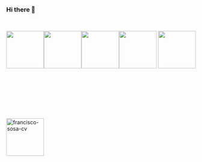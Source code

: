 ### Hi there 👋

<!--
**franwatafaka/franwatafaka** is a ✨ _special_ ✨ repository because its `README.md` (this file) appears on your GitHub profile.

Here are some ideas to get you started:

- 🔭 I’m currently working on some ideas of tiny projects like: 
      - recruiting proccess app coded with astroJS, reactJS, fastAPI, duckDB, and all runing in docker
      - kinda smart webstore for instagram sellers, which will use analytics throught chatGPT for enhance the experience for the seller with his costumers
      - 
- 🌱 I’m currently learning ...
  Always learning about a new python framework o seeking of learn more about thing i already now.. maybe
  AstroJS: i also created my first web portfolio! So, i decided to make following the guideness of midudev tutorials, with my own proper mods
  Django time to time
  Docker with AI right now.. seems such interesting to do something with that
  
- 👯 I’m looking to collaborate on ...
  - Projects who changes the life of people
- 🤔 I’m looking for help with ...
- 💬 Ask me about ... 
- 📫 How to reach me: ... LinkedIn / Whatsapp /  Email / here
- ⚡ Fun fact: ... i always see memes or seeing things about sy-fy
-->
<br>
<p align="center">
  <img src="https://media3.giphy.com/media/ln7z2eWriiQAllfVcn/200w.webp" width="100"><img src="https://i.giphy.com/media/LMt9638dO8dftAjtco/200.webp" width="100"><img src="https://i.giphy.com/media/eNAsjO55tPbgaor7ma/200w.webp" width="100"><img src="https://i.giphy.com/media/VgGthkhUvGgOit7Y9i/200.webp" width="100">
      <img src="https://giphy.com/stickers/devrock-javascript-edr-escueladevrock-ln7z2eWriiQAllfVcn" width="100" >
</p>
<br>
<br>
<br>
<br>
<br>
<br>
<p align="center">

  <!--<a href="https://twitter.com/dephraiim" target="_blank"><img align="center" src="https://cdn.jsdelivr.net/npm/simple-icons@3.0.1/icons/twitter.svg" alt="dephraiim" height="20" width="20" /></a> -->
<a href="https://linkedin.com/in/francisco-sosa-cv" target="_blank"><img align="center" src="https://cdn.jsdelivr.net/npm/simple-icons@3.0.1/icons/linkedin.svg" alt="francisco-sosa-cv" height="100" width="100" /></a>
<!--<a href="https://instagram.com/dephraiim" target="_blank"><img align="center" src="https://cdn.jsdelivr.net/npm/simple-icons@3.0.1/icons/instagram.svg" alt="dephraiim" height="20" width="20" /></a> -->
<!--  <a href="https://dev.to/dephraiim" target="_blank"><img align="center" src="https://cdn.jsdelivr.net/npm/simple-icons@3.0.1/icons/dev-dot-to.svg" alt="dephraiim" height="20" width="20" /></a> -->

</p>
<br>
<br>
<br>
